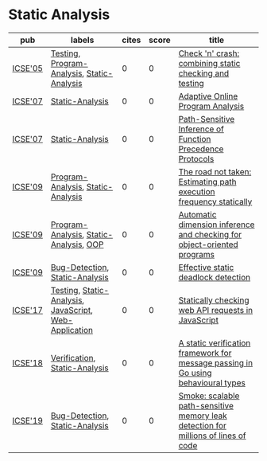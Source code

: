# Static Analysis

|pub|labels|cites|score|title|
|---|------|-----|-----|-----|
|[ICSE'05](https://dblp.org/db/conf/icse/icse2005.html)|[Testing](Testing.md), [Program-Analysis](Program-Analysis.md), [Static-Analysis](Static-Analysis.md)|0|0|[Check 'n' crash: combining static checking and testing](https://scholar.google.com/scholar?q=Check+%27n%27+crash%3A+combining+static+checking+and+testing)|
|[ICSE'07](https://dblp.org/db/conf/icse/icse2007.html)|[Static-Analysis](Static-Analysis.md)|0|0|[Adaptive Online Program Analysis](https://scholar.google.com/scholar?q=Adaptive+Online+Program+Analysis)|
|[ICSE'07](https://dblp.org/db/conf/icse/icse2007.html)|[Static-Analysis](Static-Analysis.md)|0|0|[Path-Sensitive Inference of Function Precedence Protocols](https://scholar.google.com/scholar?q=Path-Sensitive+Inference+of+Function+Precedence+Protocols)|
|[ICSE'09](https://dblp.org/db/conf/icse/icse2009.html)|[Program-Analysis](Program-Analysis.md), [Static-Analysis](Static-Analysis.md)|0|0|[The road not taken: Estimating path execution frequency statically](https://scholar.google.com/scholar?q=The+road+not+taken%3A+Estimating+path+execution+frequency+statically)|
|[ICSE'09](https://dblp.org/db/conf/icse/icse2009.html)|[Program-Analysis](Program-Analysis.md), [Static-Analysis](Static-Analysis.md), [OOP](OOP.md)|0|0|[Automatic dimension inference and checking for object-oriented programs](https://scholar.google.com/scholar?q=Automatic+dimension+inference+and+checking+for+object-oriented+programs)|
|[ICSE'09](https://dblp.org/db/conf/icse/icse2009.html)|[Bug-Detection](Bug-Detection.md), [Static-Analysis](Static-Analysis.md)|0|0|[Effective static deadlock detection](https://scholar.google.com/scholar?q=Effective+static+deadlock+detection)|
|[ICSE'17](https://dblp.org/db/conf/icse/icse2017.html)|[Testing](Testing.md), [Static-Analysis](Static-Analysis.md), [JavaScript](JavaScript.md), [Web-Application](Web-Application.md)|0|0|[Statically checking web API requests in JavaScript](https://scholar.google.com/scholar?q=Statically+checking+web+API+requests+in+JavaScript)|
|[ICSE'18](https://dblp.org/db/conf/icse/icse2018.html)|[Verification](Verification.md), [Static-Analysis](Static-Analysis.md)|0|0|[A static verification framework for message passing in Go using behavioural types](https://scholar.google.com/scholar?q=A+static+verification+framework+for+message+passing+in+Go+using+behavioural+types)|
|[ICSE'19](https://dblp.org/db/conf/icse/icse2019.html)|[Bug-Detection](Bug-Detection.md), [Static-Analysis](Static-Analysis.md)|0|0|[Smoke: scalable path-sensitive memory leak detection for millions of lines of code](https://scholar.google.com/scholar?q=Smoke%3A+scalable+path-sensitive+memory+leak+detection+for+millions+of+lines+of+code)|
